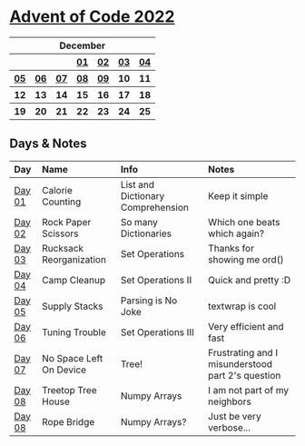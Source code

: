 # [Advent of Code 2022](https://adventofcode.com/2022)

<table>
    <tr>
        <th colspan="7">December</th>
    </tr>
    <tr>
        <th></th>
        <th></th>
        <th></th>
        <th><a href="https://adventofcode.com/2022/day/1">01</a></th>
        <th><a href="https://adventofcode.com/2022/day/2">02</a></th>
        <th><a href="https://adventofcode.com/2022/day/3">03</a></th>
        <th><a href="https://adventofcode.com/2022/day/4">04</a></th>
    </tr>
    <tr>
        <th><a href="https://adventofcode.com/2022/day/5">05</a></th>
        <th><a href="https://adventofcode.com/2022/day/6">06</a></th>
        <th><a href="https://adventofcode.com/2022/day/7">07</a></th>
        <th><a href="https://adventofcode.com/2022/day/8">08</a></th>
        <th><a href="https://adventofcode.com/2022/day/9">09</a></th>
        <th>10</th>
        <th>11</th>
    </tr>
    <tr>
        <th>12</th>
        <th>13</th>
        <th>14</th>
        <th>15</th>
        <th>16</th>
        <th>17</th>
        <th>18</th>
    </tr>
    <tr>
        <th>19</th>
        <th>20</th>
        <th>21</th>
        <th>22</th>
        <th>23</th>
        <th>24</th>
        <th>25</th>
    </tr>
</table>


## Days & Notes

Day | Name | Info | Notes
:--- | :-- | :---  | :----
[Day 01](https://github.com/enigm4tik/advent-of-code/blob/main/2022/day01/day01.py) | Calorie Counting | List and Dictionary Comprehension | Keep it simple
[Day 02](https://github.com/enigm4tik/advent-of-code/blob/main/2022/day02/day02.py) | Rock Paper Scissors | So many Dictionaries | Which one beats which again?
[Day 03](https://github.com/enigm4tik/advent-of-code/blob/main/2022/day03/day03.py) | Rucksack Reorganization | Set Operations | Thanks for showing me ord()
[Day 04](https://github.com/enigm4tik/advent-of-code/blob/main/2022/day04/day04.py) | Camp Cleanup | Set Operations II | Quick and pretty :D
[Day 05](https://github.com/enigm4tik/advent-of-code/blob/main/2022/day05/day05.py) | Supply Stacks | Parsing is No Joke | textwrap is cool
[Day 06](https://github.com/enigm4tik/advent-of-code/blob/main/2022/day06/day06.py) | Tuning Trouble | Set Operations III | Very efficient and fast
[Day 07](https://github.com/enigm4tik/advent-of-code/blob/main/2022/day07/day07.py) | No Space Left On Device | Tree! | Frustrating and I misunderstood part 2's question
[Day 08](https://github.com/enigm4tik/advent-of-code/blob/main/2022/day08/day08.py) | Treetop Tree House | Numpy Arrays | I am not part of my neighbors
[Day 08](https://github.com/enigm4tik/advent-of-code/blob/main/2022/day09/day08.py) | Rope Bridge | Numpy Arrays? | Just be very verbose...
